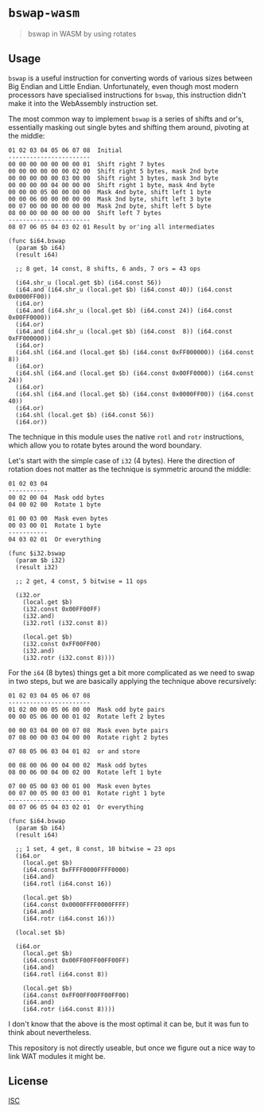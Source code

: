 # `bswap-wasm`

> bswap in WASM by using rotates

## Usage

`bswap` is a useful instruction for converting words of various sizes between
Big Endian and Little Endian. Unfortunately, even  though most modern processors
have specialised instructions for `bswap`, this instruction didn't make it into
the WebAssembly instruction set.

The most common way to implement `bswap` is a series of shifts and or's,
essentially masking out single bytes and shifting them around, pivoting at the
middle:

```
01 02 03 04 05 06 07 08  Initial
-----------------------
00 00 00 00 00 00 00 01  Shift right 7 bytes
00 00 00 00 00 00 02 00  Shift right 5 bytes, mask 2nd byte
00 00 00 00 00 03 00 00  Shift right 3 bytes, mask 3nd byte
00 00 00 00 04 00 00 00  Shift right 1 byte, mask 4nd byte
00 00 00 05 00 00 00 00  Mask 4nd byte, shift left 1 byte
00 00 06 00 00 00 00 00  Mask 3nd byte, shift left 3 byte
00 07 00 00 00 00 00 00  Mask 2nd byte, shift left 5 byte
08 00 00 00 00 00 00 00  Shift left 7 bytes
-----------------------
08 07 06 05 04 03 02 01 Result by or'ing all intermediates
```

```wat
(func $i64.bswap
  (param $b i64)
  (result i64)

  ;; 8 get, 14 const, 8 shifts, 6 ands, 7 ors = 43 ops

  (i64.shr_u (local.get $b) (i64.const 56))
  (i64.and (i64.shr_u (local.get $b) (i64.const 40)) (i64.const 0x0000FF00))
  (i64.or)
  (i64.and (i64.shr_u (local.get $b) (i64.const 24)) (i64.const 0x00FF0000))
  (i64.or)
  (i64.and (i64.shr_u (local.get $b) (i64.const  8)) (i64.const 0xFF000000))
  (i64.or)
  (i64.shl (i64.and (local.get $b) (i64.const 0xFF000000)) (i64.const 8))
  (i64.or)
  (i64.shl (i64.and (local.get $b) (i64.const 0x00FF0000)) (i64.const 24))
  (i64.or)
  (i64.shl (i64.and (local.get $b) (i64.const 0x0000FF00)) (i64.const 40))
  (i64.or)
  (i64.shl (local.get $b) (i64.const 56))
  (i64.or))
```

The technique in this module uses the native `rotl` and `rotr` instructions,
which allow you to rotate bytes around the word boundary.

Let's start with the simple case of `i32` (4 bytes). Here the direction of
rotation does not matter as the technique is symmetric around the middle:

```
01 02 03 04
-----------
00 02 00 04  Mask odd bytes
04 00 02 00  Rotate 1 byte

01 00 03 00  Mask even bytes
00 03 00 01  Rotate 1 byte
-----------
04 03 02 01  Or everything
```

```wat
(func $i32.bswap
  (param $b i32)
  (result i32)

  ;; 2 get, 4 const, 5 bitwise = 11 ops

  (i32.or
    (local.get $b)
    (i32.const 0x00FF00FF)
    (i32.and)
    (i32.rotl (i32.const 8))

    (local.get $b)
    (i32.const 0xFF00FF00)
    (i32.and)
    (i32.rotr (i32.const 8))))
```

For the `i64` (8 bytes) things get a bit more complicated as we need to swap in
two steps, but we are basically applying the technique above recursively:

```
01 02 03 04 05 06 07 08
-----------------------
01 02 00 00 05 06 00 00  Mask odd byte pairs
00 00 05 06 00 00 01 02  Rotate left 2 bytes

00 00 03 04 00 00 07 08  Mask even byte pairs
07 08 00 00 03 04 00 00  Rotate right 2 bytes

07 08 05 06 03 04 01 02  or and store

00 08 00 06 00 04 00 02  Mask odd bytes
08 00 06 00 04 00 02 00  Rotate left 1 byte

07 00 05 00 03 00 01 00  Mask even bytes
00 07 00 05 00 03 00 01  Rotate right 1 byte
-----------------------
08 07 06 05 04 03 02 01  Or everything
```

```wat
(func $i64.bswap
  (param $b i64)
  (result i64)

  ;; 1 set, 4 get, 8 const, 10 bitwise = 23 ops
  (i64.or
    (local.get $b)
    (i64.const 0xFFFF0000FFFF0000)
    (i64.and)
    (i64.rotl (i64.const 16))

    (local.get $b)
    (i64.const 0x0000FFFF0000FFFF)
    (i64.and)
    (i64.rotr (i64.const 16)))

  (local.set $b)

  (i64.or
    (local.get $b)
    (i64.const 0x00FF00FF00FF00FF)
    (i64.and)
    (i64.rotl (i64.const 8))

    (local.get $b)
    (i64.const 0xFF00FF00FF00FF00)
    (i64.and)
    (i64.rotr (i64.const 8))))
```

I don't know that the above is the most optimal it can be, but it was fun to
think about nevertheless.

This repository is not directly useable, but once we figure out a nice way
to link WAT modules it might be.

## License

[ISC](LICENSE)
